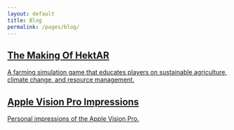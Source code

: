 ```yaml
---
layout: default
title: Blog
permalink: /pages/blog/
---
```

<div class="blog-cards">
  <a href="{{ '/posts/hektar-game/' | relative_url }}" class="blog-card">
    <h2>The Making Of HektAR</h2>
    <p>A farming simulation game that educates players on sustainable agriculture, climate change, and resource management.</p>
  </a>
    <a href="{{ '/posts/applevisionproreview/' | relative_url }}" class="blog-card">
    <h2>Apple Vision Pro Impressions</h2>
    <p>Personal impressions of the Apple Vision Pro.</p>
  </a>
</div>
